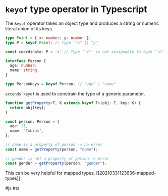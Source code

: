 # `keyof` type operator in Typescript

The `keyof` operator takes an object type and produces a string or numeric literal union of its keys.

```typescript
type Point = { x: number; y: number };
type P = keyof Point; // type '"x" || "y"'

const coordinate: P = 'z' // Type '"z"' is not assignable to type '"x" | "y"'.
```

```typescript
interface Person {
  age: number;
  name: string;
}

type PersonKeys = keyof Person; // "age" | "name"
```

`extends keyof` is used to constrain the type of a generic parameter.
```typescript
function getProperty<T, K extends keyof T>(obj: T, key: K) {
  return obj[key];
}

const person: Person = {
  age: 21,
  name: "Tobias",
};

// name is a property of person -> no error
const name = getProperty(person, "name");

// gender is not a property of person -> error
const gender = getProperty(person, "gender");
```

This can be very helpful for mapped types. [[20210331123636-mapped-types]]

#js
#ts